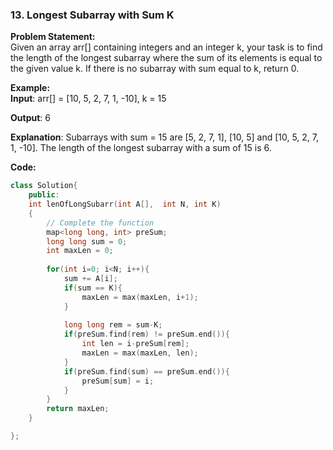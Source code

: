 ### 13. Longest Subarray with Sum K

**Problem Statement:** <br/>
Given an array arr[] containing integers and an integer k, your task is to find the length of the longest subarray where the sum of its elements is equal to the given value k. If there is no subarray with sum equal to k, return 0.

**Example:** <br/>
**Input**: arr[] = [10, 5, 2, 7, 1, -10], k = 15

**Output**: 6

**Explanation**: Subarrays with sum = 15 are [5, 2, 7, 1], [10, 5] and [10, 5, 2, 7, 1, -10]. The length of the longest subarray with a sum of 15 is 6.


**Code:** <br/>
```cpp
class Solution{
    public:
    int lenOfLongSubarr(int A[],  int N, int K) 
    { 
        // Complete the function
        map<long long, int> preSum;
        long long sum = 0;
        int maxLen = 0;
        
        for(int i=0; i<N; i++){
            sum += A[i];
            if(sum == K){
                maxLen = max(maxLen, i+1);
            }
            
            long long rem = sum-K;
            if(preSum.find(rem) != preSum.end()){
                int len = i-preSum[rem];
                maxLen = max(maxLen, len);
            }
            if(preSum.find(sum) == preSum.end()){
                preSum[sum] = i;
            }
        }
        return maxLen;
    } 

};
```